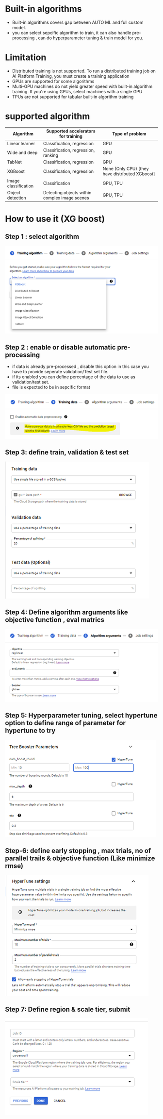# Built-in algorithms

- Built-in algorithms covers gap between AUTO ML and full custom model. 
- you can select sepcific algorithm to train, it can also handle pre-processing , can do hyperparameter tuning & train model for you. 

# Limitation
- Distributed training is not supported. To run a distributed training job on AI Platform Training, you must create a training application
- GPUs are supported for some algorithms
- Multi-GPU machines do not yield greater speed with built-in algorithm training. If you're using GPUs, select machines with a single GPU
- TPUs are not supported for tabular built-in algorithm training


# supported algorithm

| Algorithm  | Supported accelerators for training | Type of problem |
| ------------- | ------------- |------------- |
| Linear learner  | Classification, regression | GPU|
| Wide and deep | Classification, regression, ranking	| GPU|
| TabNet | Classification, regression	| GPU|
| XGBoost | Classification, regression		| None (Only CPU) [they have distributed XGboost]|
| Image classification | Classification	| GPU, TPU|
| Object detection | Detecting objects within complex image scenes| GPU, TPU|

# How to use it (XG boost)

## Step 1 : select algorithm

![Screenshot](build-in-images/step-1.PNG)

## Step 2 : enable or disable automatic pre-processing 
- if data is already pre-processed , disable this option in this case you have to provide seperate validation/Test set file.
- if its enabled you can define percentage of the data to use as validation/test set. 
- file is expected to be in sepcific format 

![Screenshot](build-in-images/step-2.PNG)

## Step 3: define train, validation & test set 
![Screenshot](build-in-images/step-3.PNG)

## Step 4: Define algorithm arguments like objective function , eval matrics 
![Screenshot](build-in-images/step-4.PNG)

## Step 5: Hyperparameter tuning, select hypertune option to define range of parameter for hypertune to try
![Screenshot](build-in-images/step-5.PNG)

## Step-6: define early stopping , max trials, no of parallel trails & objective function (Like minimize rmse)
![Screenshot](build-in-images/step-6.PNG)

## Step 7: Define region & scale tier, submit
![Screenshot](build-in-images/step-7.PNG)
